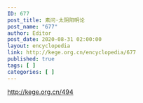 ```yaml
---
ID: 677
post_title: 素问·太阴阳明论
post_name: "677"
author: Editor
post_date: 2020-08-31 02:00:00
layout: encyclopedia
link: http://kege.org.cn/encyclopedia/677
published: true
tags: [ ]
categories: [ ]
---
```

http://kege.org.cn/494
